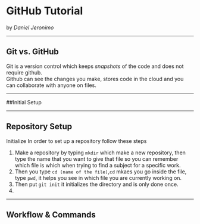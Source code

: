 # GitHub Tutorial

by  _Daniel Jeronimo_ 

---
## Git vs. GitHub
Git is a version control which keeps _snapshots_ of the code and does not require github.   
Github can see the changes you make, stores code in the cloud and you can collaborate with anyone on files. 

---
##Initial Setup



---
## Repository Setup
Initialize 
In order to set up a repository follow these steps  
1. Make a repository by typing `mkdir` which make a new repository, then type the name that you want to give that file so you can remember which file is which when trying to find a subject for a specific work.   
2. Then you type `cd (name of the file)`,`cd` mkaes you go inside the file, type `pwd`, it helps you see in which file you are currently working on.    
3. Then put `git init` it initializes the directory and is only done once.  
4. 
 


---
## Workflow & Commands
